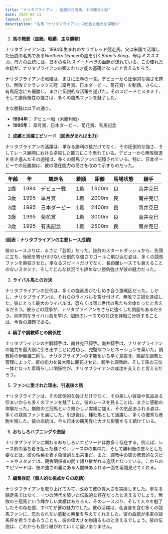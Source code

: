 ```yaml
---
title: "ナリタブライアン - 伝説の三冠馬、その輝きと影"
date: 2025-05-11
layout: post
description: "名馬『ナリタブライアン』の伝説と魅力を深堀り"
---
```


1. **馬の概要（血統、戦績、主な勝鞍）**

ナリタブライアンは、1994年生まれのサラブレッド競走馬。父は米国で活躍した伝説の名馬である*Northern Dancer*の血を引く*Brian's Song*、母は*ミススズカ*。母方の血統には、日本の名牝*スイートベラ*の血脈が流れている。この優れた血統が、ナリタブライアンの類まれな才能の基礎となったと言えるだろう。

ナリタブライアンの戦績は、まさに圧巻の一言。デビューから圧倒的な強さを誇り、無敗でクラシック三冠（皐月賞、日本ダービー、菊花賞）を制覇。さらに、有馬記念にも優勝し、まさに伝説的な活躍を遂げた。そのスピードとスタミナ、そして勝負根性の強さは、多くの競馬ファンを魅了した。

主な勝鞍は以下の通り。

* **1994年：**  デビュー戦（未勝利戦）
* **1995年：**  皐月賞、日本ダービー、菊花賞、有馬記念


2. **成績と活躍エピソード（図表があれば出力）**

ナリタブライアンの活躍は、単なる勝利の数だけでなく、その圧倒的な強さ、そしてレース展開における卓越した能力にこそ表れている。デビューから無敗街道を突き進んだその過程は、多くの競馬ファンに記憶されている。特に、日本ダービーでの圧勝劇は、彼の潜在能力の高さを改めて示すものだった。

| 年齢 | 年 | 競走名 | 着順 | 距離 | 馬場状態 | 騎手 |
|---|---|---|---|---|---|---|
| 2歳 | 1994 | デビュー戦 | 1着 | 1600m | 良 | 南井克巳 |
| 3歳 | 1995 | 皐月賞 | 1着 | 2000m | 良 | 南井克巳 |
| 3歳 | 1995 | 日本ダービー | 1着 | 2400m | 良 | 南井克巳 |
| 3歳 | 1995 | 菊花賞 | 1着 | 3000m | 良 | 南井克巳 |
| 3歳 | 1995 | 有馬記念 | 1着 | 2500m | 良 | 南井克巳 |

**(図表：ナリタブライアンの主要レース成績)**

彼のレースぶりは、まさに「芸術」だった。抜群のスタートダッシュから、先頭に立ち、後続を寄せ付けない圧倒的な強さでゴールに飛び込む姿は、多くの競馬ファンを熱狂させた。単なるスピードだけでなく、長距離レースでも衰えることのないスタミナ、そしてどんな状況でも諦めない勝負強さが彼の魅力だった。


3. **ライバル馬との対決**

ナリタブライアンの世代は、多くの強豪馬がひしめき合う激戦区だった。しかし、ナリタブライアンは、それらのライバルを寄せ付けず、無敗で三冠を達成した。彼にとって最大のライバルは、恐らくは同じ世代の馬たち全体だったと言えるだろう。彼らとの競争が、ナリタブライアンをさらに強くした側面もあるだろう。具体的なライバル馬を挙げ、個別のレースでの対決を詳細に分析することは、今後の課題である。


4. **騎手や調教師との関係性**

ナリタブライアンの主戦騎手は、南井克巳騎手。南井騎手は、ナリタブライアンの能力を最大限に引き出すことに成功し、完璧なコンビネーションを築いた。調教師の伊藤雄二師も、ナリタブライアンの才能をいち早く見抜き、綿密な調教と管理によって、彼の能力を最大限に開花させた。騎手と調教師、そして馬の三位一体となった素晴らしい関係性が、ナリタブライアンの成功を支えたと言えるだろう。


5. **ファンに愛された理由、引退後の話**

ナリタブライアンは、その圧倒的な強さだけでなく、その美しい容姿や気品ある佇まいからも多くのファンを魅了した。彼のレースを見ることは、まさに感動の体験だった。無敗の三冠馬という輝かしい実績に加え、その気品あふれる姿は、多くの競馬ファンを虜にした。引退後は、種牡馬として活躍し、多くの優秀な産駒を残した。彼の血統は、今も日本の競馬界に大きな影響を与え続けている。


6. **おもしろハプニングや逸話**

ナリタブライアンに関わるおもしろいエピソードは数多く存在する。例えば、レース前の落ち着き払った様子や、レース中の集中力、そして勝利後の堂々とした姿などは、彼の性格を表す象徴的な出来事だ。また、調教中の彼の驚異的なスピードやスタミナは、厩舎関係者の間で語り継がれる逸話となっている。これらのエピソードは、彼の強さの裏にある人間味あふれる一面を垣間見せてくれる。


7. **編集後記（個人的な視点からの総括）**

ナリタブライアンを取り上げてみて、改めて彼の偉大さを実感しました。単なる競走馬ではなく、一つの時代を築いた伝説的な存在だったと言えるでしょう。無敗の三冠馬という輝かしい実績はもちろん、そのレースぶり、そして人々を魅了したその存在感、すべてが彼の魅力でした。彼の活躍は、私自身を含む多くの競馬ファンに、忘れられない感動と興奮を与えてくれました。彼の血統が未来の競馬界を担うであろうことも、彼の偉大さを物語るものと言えるでしょう。彼の伝説は、これからも語り継がれていくに違いありません。

